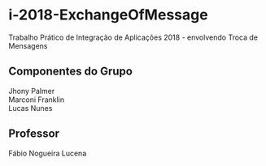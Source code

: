 # i-2018-ExchangeOfMessage
Trabalho Prático de Integração de Aplicações 2018 - envolvendo Troca de Mensagens

## Componentes do Grupo
<p>
  Jhony Palmer<br />
  Marconi Franklin<br />
  Lucas Nunes
</p>

## Professor
<p>
  Fábio Nogueira Lucena
</p>
